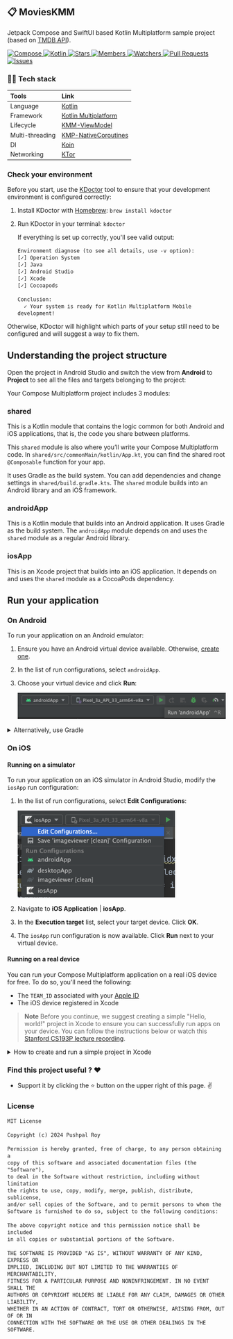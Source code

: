 ## 📋 MoviesKMM

  Jetpack Compose and SwiftUI based Kotlin Multiplatform sample project (based on [TMDB API](https://developer.themoviedb.org/)).

  <p>
      <a href = "https://developer.android.com/jetpack/androidx/releases/compose-compiler">
        <img src = "https://img.shields.io/badge/Compose-1.5.4-blue.svg?color=blue&style=for-the-badge" alt="Compose"/>
      </a>
      <a href="https://kotlinlang.org/docs/releases.html">
        <img src="https://img.shields.io/badge/Kotlin-1.9.21-blue.svg?color=blue&style=for-the-badge" alt="Kotlin"/>
      </a>
      <a href = "https://github.com/pushpalroy/movieskmm/stargazers">
        <img src="https://img.shields.io/github/stars/pushpalroy/movieskmm?color=yellowgreen&style=for-the-badge" alt="Stars" />
      </a>
      <a href = "https://github.com/pushpalroy/movieskmm/network/members">
          <img src="https://img.shields.io/github/forks/pushpalroy/movieskmm?color=yellowgreen&style=for-the-badge" alt="Members"/>
      </a>
      <a href = "https://github.com/pushpalroy/movieskmm/watchers">
          <img src="https://img.shields.io/github/watchers/pushpalroy/movieskmm?color=yellowgreen&style=for-the-badge" alt="Watchers"/>
      </a>
      <a href = "https://github.com/pushpalroy/movieskmm/pulls">
         <img src="https://img.shields.io/github/issues-pr/pushpalroy/movieskmm?color=yellowgreen&style=for-the-badge" alt="Pull Requests"/>
      </a>
      <a href = "https://github.com/pushpalroy/movieskmm/issues">
          <img src="https://img.shields.io/github/issues/pushpalroy/movieskmm?color=orange&style=for-the-badge" alt="Issues"/>
      </a>
  </p>

### 👨‍💻 Tech stack

| Tools           | Link                                                                        |
|:----------------|:----------------------------------------------------------------------------|
| Language        | [Kotlin](https://kotlinlang.org)                                            |
| Framework       | [Kotlin Multiplatform](https://kotlinlang.org/docs/multiplatform.html)      |
| Lifecycle       | [KMM-ViewModel](https://github.com/rickclephas/KMM-ViewModel)               |
| Multi-threading | [KMP-NativeCoroutines](https://github.com/rickclephas/KMP-NativeCoroutines) |
| DI              | [Koin](https://insert-koin.io/docs/reference/koin-mp/kmp/)                  |
| Networking      | [KTor](https://github.com/ktorio/ktor)                                      |

### Check your environment

Before you start, use the [KDoctor](https://github.com/Kotlin/kdoctor) tool to ensure that your development environment is configured correctly:

1. Install KDoctor with [Homebrew](https://brew.sh/): ``brew install kdoctor``

2. Run KDoctor in your terminal: ``kdoctor``

   If everything is set up correctly, you'll see valid output:

   ```text
   Environment diagnose (to see all details, use -v option):
   [✓] Operation System
   [✓] Java
   [✓] Android Studio
   [✓] Xcode
   [✓] Cocoapods
   
   Conclusion:
     ✓ Your system is ready for Kotlin Multiplatform Mobile development!
   ```

Otherwise, KDoctor will highlight which parts of your setup still need to be configured and will suggest a way to fix them.

## Understanding the project structure

Open the project in Android Studio and switch the view from **Android** to **Project** to see all the files and targets belonging to the project:

Your Compose Multiplatform project includes 3 modules:

### shared

This is a Kotlin module that contains the logic common for both Android and iOS applications, that is, the code you share between platforms.

This `shared` module is also where you’ll write your Compose Multiplatform code.
In `shared/src/commonMain/kotlin/App.kt`, you can find the shared root `@Composable` function for your app.

It uses Gradle as the build system. You can add dependencies and change settings in `shared/build.gradle.kts`.
The `shared` module builds into an Android library and an iOS framework.

### androidApp

This is a Kotlin module that builds into an Android application. It uses Gradle as the build system.
The `androidApp` module depends on and uses the `shared` module as a regular Android library.

### iosApp

This is an Xcode project that builds into an iOS application.
It depends on and uses the `shared` module as a CocoaPods dependency.

## Run your application

### On Android

To run your application on an Android emulator:

1. Ensure you have an Android virtual device available. Otherwise, [create one](https://developer.android.com/studio/run/managing-avds#createavd).
2. In the list of run configurations, select `androidApp`.
3. Choose your virtual device and click **Run**:

   <img src="art/run_on_android.png" height="60px">

<details>
  <summary>Alternatively, use Gradle</summary>

To install an Android application on a real Android device or an emulator, run `./gradlew installDebug` in the terminal.

</details>

### On iOS

#### Running on a simulator

To run your application on an iOS simulator in Android Studio, modify the `iosApp` run configuration:

1. In the list of run configurations, select **Edit Configurations**:

   <img src="art/edit_run_config.png" height="200px">

2. Navigate to **iOS Application** | **iosApp**.
3. In the **Execution target** list, select your target device. Click **OK**.
4. The `iosApp` run configuration is now available. Click **Run** next to your virtual device.

#### Running on a real device

You can run your Compose Multiplatform application on a real iOS device for free.
To do so, you'll need the following:

* The `TEAM_ID` associated with your [Apple ID](https://support.apple.com/en-us/HT204316)
* The iOS device registered in Xcode

> **Note**
> Before you continue, we suggest creating a simple "Hello, world!" project in Xcode to ensure you can successfully run apps on your device.
> You can follow the instructions below or watch this [Stanford CS193P lecture recording](https://youtu.be/bqu6BquVi2M?start=716&end=1399).

<details>
<summary>How to create and run a simple project in Xcode</summary>

1. On the Xcode welcome screen, select **Create a new project in Xcode**.
2. On the **iOS** tab, choose the **App** template. Click **Next**.
3. Specify the product name and keep other settings default. Click **Next**.
4. Select where to store the project on your computer and click **Create**. You'll see an app that displays "Hello, world!" on the device screen.
5. At the top of your Xcode screen, click on the device name near the **Run** button.
6. Plug your device into the computer. You'll see this device in the list of run options.
7. Choose your device and click **Run**.

</details>

### Find this project useful ? ❤️

- Support it by clicking the ⭐️ button on the upper right of this page. ✌️

### License

```
MIT License

Copyright (c) 2024 Pushpal Roy

Permission is hereby granted, free of charge, to any person obtaining a 
copy of this software and associated documentation files (the "Software"), 
to deal in the Software without restriction, including without limitation 
the rights to use, copy, modify, merge, publish, distribute, sublicense, 
and/or sell copies of the Software, and to permit persons to whom the 
Software is furnished to do so, subject to the following conditions:

The above copyright notice and this permission notice shall be included 
in all copies or substantial portions of the Software.

THE SOFTWARE IS PROVIDED "AS IS", WITHOUT WARRANTY OF ANY KIND, EXPRESS OR 
IMPLIED, INCLUDING BUT NOT LIMITED TO THE WARRANTIES OF MERCHANTABILITY, 
FITNESS FOR A PARTICULAR PURPOSE AND NONINFRINGEMENT. IN NO EVENT SHALL THE 
AUTHORS OR COPYRIGHT HOLDERS BE LIABLE FOR ANY CLAIM, DAMAGES OR OTHER LIABILITY, 
WHETHER IN AN ACTION OF CONTRACT, TORT OR OTHERWISE, ARISING FROM, OUT OF OR IN 
CONNECTION WITH THE SOFTWARE OR THE USE OR OTHER DEALINGS IN THE SOFTWARE.
```
